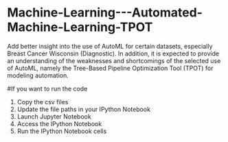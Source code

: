 # Machine-Learning---Automated-Machine-Learning-TPOT
Add better insight into the use of AutoML for certain datasets, especially Breast Cancer Wisconsin (Diagnostic). In addition, it is expected to provide an understanding of the weaknesses and shortcomings of the selected use of AutoML, namely the Tree-Based Pipeline Optimization Tool (TPOT) for modeling automation.

#If you want to run the code
1. Copy the csv files
2. Update the file paths in your IPython Notebook
3. Launch Jupyter Notebook
4. Access the IPython Notebook
5. Run the IPython Notebook cells
